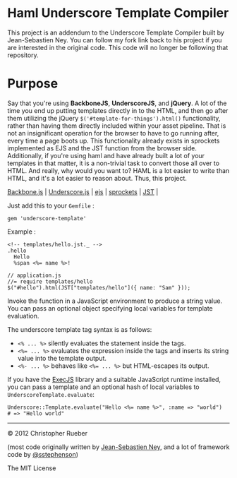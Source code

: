 # Haml Underscore Template Compiler

This project is an addendum to the Underscore Template Compiler built by Jean-Sebastien Ney. You can follow my fork
link back to his project if you are interested in the original code. This code will no longer be following that repository.

# Purpose

Say that you're using **BackboneJS**, **UnderscoreJS**, and **jQuery**. A lot of the time you end up putting templates
directly in to the HTML, and then go after them utilizing the jQuery `$('#template-for-things').html()` functionality,
rather than having them directly included within your asset pipeline. That is not an insignificant operation for the browser
to have to go running after, every time a page boots up. This functionality already exists in sprockets implemented as
EJS and the JST function from the browser side. Additionally, if you're using haml and have already built a lot
of your templates in that matter, it is a non-trivial task to convert those all over to HTML. And really, why would you want to?
HAML is a lot easier to write than HTML, and it's a lot easier to reason about. Thus, this project.

[Backbone.js](http://documentcloud.github.com/backbone) | 
[Underscore.js](http://documentcloud.github.com/underscore/) | 
[ejs](http://github.com/sstephenson/ruby-ejs) | 
[sprockets](http://github.com/sstephenson/sprockets) | 
[JST](https://github.com/sstephenson/sprockets#javascript-templating-with-ejs-and-eco) | 

Just add this to your `Gemfile` :

    gem 'underscore-template'
    
Example :

    <!-- templates/hello.jst._ -->
    .hello 
      Hello
      %span <%= name %>!

    // application.js
    //= require templates/hello
    $("#hello").html(JST["templates/hello"]({ name: "Sam" }));

Invoke the function in a JavaScript environment to produce a string
value. You can pass an optional object specifying local variables for
template evaluation.

The underscore template tag syntax is as follows:

* `<% ... %>` silently evaluates the statement inside the tags.
* `<%= ... %>` evaluates the expression inside the tags and inserts
  its string value into the template output.
* `<%- ... %>` behaves like `<%= ... %>` but HTML-escapes its output.

If you have the [ExecJS](https://github.com/sstephenson/execjs/)
library and a suitable JavaScript runtime installed, you can pass a
template and an optional hash of local variables to `UnderscoreTemplate.evaluate`:

    Underscore::Template.evaluate("Hello <%= name %>", :name => "world")
    # => "Hello world"

-----

&copy; 2012 Christopher Rueber

(most code originally written by [Jean-Sebastien Ney](http://github.com/jney/ruby-underscore-template), and a lot of framework code by [@sstephenson](http://github.com/sstephenson))

The MIT License
